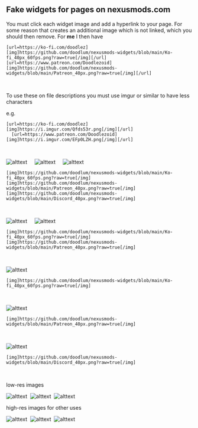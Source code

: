 ## Fake widgets for pages on nexusmods.com  

You must click each widget image and add a hyperlink to your page. For some reason that creates an additional image which is not linked, which you should then remove. For **me** I then have
```
[url=https://ko-fi.com/doodlez][img]https://github.com/doodlum/nexusmods-widgets/blob/main/Ko-fi_40px_60fps.png?raw=true[/img][/url]    [url=https://www.patreon.com/Doodlezoid][img]https://github.com/doodlum/nexusmods-widgets/blob/main/Patreon_40px.png?raw=true[/img][/url]
```
&nbsp;   

To use these on file descriptions you must use imgur or similar to have less characters

e.g.
```
[url=https://ko-fi.com/doodlez][img]https://i.imgur.com/Qfds53r.png[/img][/url]      [url=https://www.patreon.com/Doodlezoid][img]https://i.imgur.com/EFp0LZH.png[/img][/url] 
```

&nbsp; 
&nbsp; 

![alttext](https://github.com/doodlum/nexusmods-widgets/blob/main/Ko-fi_40px_60fps.png)&nbsp;&nbsp;&nbsp;&nbsp;&nbsp;![alttext](https://github.com/doodlum/nexusmods-widgets/blob/main/Patreon_40px.png)&nbsp;&nbsp;&nbsp;&nbsp;&nbsp;![alttext](https://github.com/doodlum/nexusmods-widgets/blob/main/Discord_40px.png)
```
[img]https://github.com/doodlum/nexusmods-widgets/blob/main/Ko-fi_40px_60fps.png?raw=true[/img]      [img]https://github.com/doodlum/nexusmods-widgets/blob/main/Patreon_40px.png?raw=true[/img]      [img]https://github.com/doodlum/nexusmods-widgets/blob/main/Discord_40px.png?raw=true[/img]
```
&nbsp;

![alttext](https://github.com/doodlum/nexusmods-widgets/blob/main/Ko-fi_40px_60fps.png)&nbsp;&nbsp;&nbsp;&nbsp;&nbsp;![alttext](https://github.com/doodlum/nexusmods-widgets/blob/main/Patreon_40px.png)
```
[img]https://github.com/doodlum/nexusmods-widgets/blob/main/Ko-fi_40px_60fps.png?raw=true[/img]      [img]https://github.com/doodlum/nexusmods-widgets/blob/main/Patreon_40px.png?raw=true[/img]
```
&nbsp;

![alttext](https://github.com/doodlum/nexusmods-widgets/blob/main/Ko-fi_40px_60fps.png)
```
[img]https://github.com/doodlum/nexusmods-widgets/blob/main/Ko-fi_40px_60fps.png?raw=true[/img]
```
&nbsp;

![alttext](https://github.com/doodlum/nexusmods-widgets/blob/main/Patreon_40px.png)
```
[img]https://github.com/doodlum/nexusmods-widgets/blob/main/Patreon_40px.png?raw=true[/img]
```
&nbsp;

![alttext](https://github.com/doodlum/nexusmods-widgets/blob/main/Discord_40px.png)
```
[img]https://github.com/doodlum/nexusmods-widgets/blob/main/Discord_40px.png?raw=true[/img]
```
&nbsp;

low-res images


![alttext](https://github.com/doodlum/nexusmods-widgets/blob/main/Ko-fi_40px_60fps.png)&nbsp;
![alttext](https://github.com/doodlum/nexusmods-widgets/blob/main/Patreon_40px.png)&nbsp;
![alttext](https://github.com/doodlum/nexusmods-widgets/blob/main/Discord_40px.png)&nbsp;
&nbsp;



high-res images for other uses


![alttext](https://github.com/doodlum/nexusmods-widgets/blob/main/Ko-fi_140px_60fps.png)&nbsp;
![alttext](https://github.com/doodlum/nexusmods-widgets/blob/main/Patreon_140px.png)&nbsp;
![alttext](https://github.com/doodlum/nexusmods-widgets/blob/main/Discord_140px.png)&nbsp;
